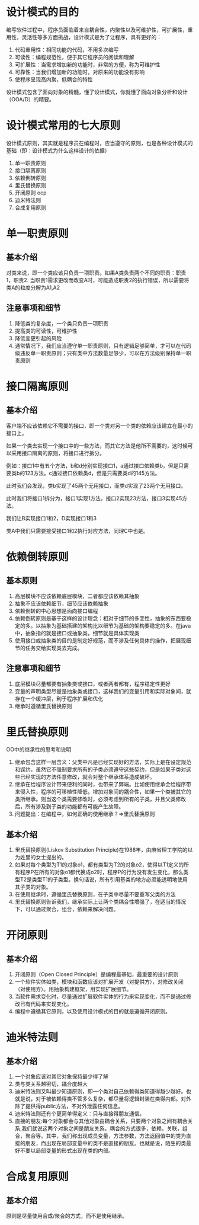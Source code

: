 # 设计模式的目的
编写软件过程中，程序员面临着来自耦合性，内聚性以及可维护性，可扩展性，重用性，灵活性等多方面挑战，设计模式是为了让程序，具有更好的：
1. 代码重用性：相同功能的代码，不用多次编写
2. 可读性：编程规范性，便于其它程序员的阅读和理解
3. 可扩展性：当需求增加新的功能时，非常的方便，称为可维护性
4. 可靠性：当我们增加新的功能时，对原来的功能没有影响
5. 使程序呈现高内聚，低耦合的特性

设计模式包含了面向对象的精髓，懂了设计模式，你就懂了面向对象分析和设计（OOA/D）的精要。

# 设计模式常用的七大原则

设计模式原则，其实就是程序员在编程时，应当遵守的原则，也是各种设计模式的基础（即：设计模式为什么这样设计的依据）

1. 单一职责原则
2. 接口隔离原则
3. 依赖倒转原则
4. 里氏替换原则
5. 开闭原则 ocp
6. 迪米特法则
7. 合成复用原则

# 单一职责原则

## 基本介绍

对类来说，即一个类应该只负责一项职责。如果A类负责两个不同的职责：职责1，职责2.
当职责1需求更改而改变A时，可能造成职责2的执行错误，所以需要将类A的粒度分解为A1,A2

## 注意事项和细节

1. 降低类的复杂度，一个类只负责一项职责
2. 提高类的可读性，可维护性
3. 降低变更引起的风险
4. 通常情况下，我们应当遵守单一职责原则，只有逻辑足够简单，才可以在代码级违反单一职责原则；只有类中方法数量足够少，可以在方法级别保持单一职责原则

# 接口隔离原则

## 基本介绍

客户端不应该依赖它不需要的接口，即一个类对另一个类的依赖应该建立在最小的接口上。

如果一个类去实现一个接口中的一些方法，而其它方法是他所不需要的，这时候可以采用接口隔离的原则，将接口进行拆分。

例如：接口1中有五个方法，b和d分别实现接口1，a通过接口依赖类b，但是只需要类b的123方法。c通过接口依赖类d，但是只需要类d的145方法。

此时我们会发现，类b实现了45两个无用接口，而类d实现了23两个无用接口。

此时我们将接口1拆分为，接口1实现1方法，接口2实现23方法，接口3实现45方法。

我们让B实现接口1和2，D实现接口1和3

类A中我们只需要接受接口1和2执行对应方法，同理C中也是。

# 依赖倒转原则

## 基本原则

1. 高层模块不应该依赖底层模块，二者都应该依赖其抽象
2. 抽象不应该依赖细节，细节应该依赖抽象
3. 依赖倒转的中心思想是面向接口编程
4. 依赖倒转原则是基于这样的设计理念：相对于细节的多变性，抽象的东西要稳定的多。以抽象为基础搭建的架构比以细节为基础的架构要稳定的多。在java中，抽象指的就是接口或抽象类，细节就是具体实现类
5. 使用接口或抽象类的目的是制定好规范，而不涉及任何具体的操作，把展现细节的任务交给实现类去完成。

## 注意事项和细节
1. 底层模块尽量都要有抽象类或接口，或者两者都有，程序稳定性更好
2. 变量的声明类型尽量是抽象类或接口，这样我们的变量引用和实际对象间，就存在一个缓冲层，利于程序扩展和优化
3. 继承时遵循里氏替换原则

# 里氏替换原则

OO中的继承性的思考和说明
1. 继承包含这样一层含义：父类中凡是已经实现好的方法，实际上是在设定规范和锲约，虽然它不强制要求所有的子类必须遵守这些契约，但是如果子类对这些已经实现的方法任意修改，就会对整个继承体系造成破坏。
2. 继承在给程序设计带来便利的同时，也带来了弊端。比如使用继承会给程序带来侵入性，程序的可移植性降低，增加对象间的耦合性，如果一个类被其它的类所继承。则当这个类需要修改时，必须考虑到所有的子类，并且父类修改后，所有涉及到子类的功能都有可能产生故障。
3. 问题提出：在编程中，如何正确的使用继承？=>里氏替换原则

## 基本介绍

1. 里氏替换原则(Liskov Substitution Principle)在1988年，由麻省理工学院的以为姓里的女士提出的。
2. 如果对每个类型为T1的对象o1，都有类型为T2的对象o2，使得以T1定义的所有程序P在所有的对象o1都代换成o2时，程序P的行为没有发生变化，那么类型T2是类型T1的子类型。换句话说，所有引用基类的地方必须能透明地使用其子类的对象。
3. 在使用继承时，遵循里氏替换原则，在子类中尽量不要重写父类的方法
4. 里氏替换原则告诉我们，继承实际上让两个类耦合性增强了，在适当的情况下，可以通过聚合，组合，依赖来解决问题。


# 开闭原则

## 基本介绍

1. 开闭原则（Open Closed Principle）是编程最基础，最重要的设计原则
2. 一个软件实体如类，模块和函数应该对扩展开发（对提供方），对修改关闭（对使用方）。用抽象构建框架，用实现扩展细节。
3. 当软件需求变化时，尽量通过扩展软件实体的行为来实现变化，而不是通过修改已有代码来实现变化。
4. 编程中遵循其它原则，以及使用设计模式的目的就是遵循开闭原则。


# 迪米特法则

## 基本介绍

1. 一个对象应该对其它对象保持最少得了解
2. 类与类关系越密切，耦合度越大
3. 迪米特法则又叫最少知道原则，即一个类对自己依赖得类知道得越少越好。也就是说，对于被依赖得类不管多么复杂，都尽量将逻辑封装在类得内部。对外除了提供得public方法，不对外泄露任何信息。
4. 迪米特法则还有个更简单得定义：只与直接得朋友通信。
5. 直接的朋友:每个对象都会与其他对象由耦合关系，只要两个对象之间有耦合关系,我们就说这两个对象之间是朋友关系。耦合的方式很多，依赖，关联，组合，聚合等。其中，我们称出现成员变量，方法参数，方法返回值中的类为直接的朋友，而出现在局部变量中的类不是直接的朋友。也就是说，陌生的类最好不要以局部变量的形式出现在类的内部。

# 合成复用原则

## 基本介绍

原则是尽量使用合成/聚合的方式，而不是使用继承。






